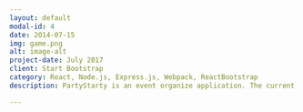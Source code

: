 ```yaml
---
layout: default
modal-id: 4
date: 2014-07-15
img: game.png
alt: image-alt
project-date: July 2017
client: Start Bootstrap
category: React, Node.js, Express.js, Webpack, ReactBootstrap
description: PartyStarty is an event organize application. The current release is focusing on movie night event. The user will be able to, create event,search movie, share event with friends, and friends can vote on the existing movies or add new movies

---
```

